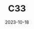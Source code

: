 ---
title: C33
date: 2023-10-18
image: "E75A592E-784C-4F99-A494-66B4EF876906.jpeg"
palette: Ha/Oiii/-
gear:
- ref: azgti
- ref: gt71
- ref: asi662
  settings:
    exposure: 60s
    gain: 252
    binning: 1x
    frames:
      units: ""
      lights: 10
      darks: 5
      bias: 40
- ref: lextreme
---